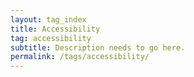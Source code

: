 ```yaml
---
layout: tag_index
title: Accessibility
tag: accessibility
subtitle: Description needs to go here.
permalink: /tags/accessibility/
---
```

